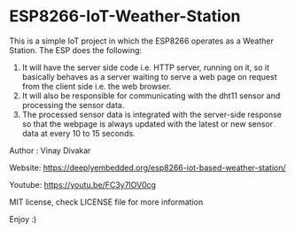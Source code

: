 # ESP8266-IoT-Weather-Station

This is a simple IoT project in which the ESP8266 operates as a Weather Station. The ESP does the following:

1. It will have the server side code i.e. HTTP server, running on it, so it basically behaves as a server waiting to serve a web page on request from the client side i.e. the web browser.
2. It will also be responsible for communicating with the dht11 sensor and processing the sensor data.
3. The processed sensor data is integrated with the server-side response so that the webpage is always updated with the latest or new sensor data at every 10 to 15 seconds.

Author : Vinay Divakar

Website: https://deeplyembedded.org/esp8266-iot-based-weather-station/

Youtube: https://youtu.be/FC3y7lOV0cg

MIT license, check LICENSE file for more information

Enjoy :)
